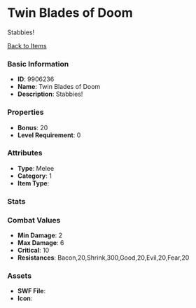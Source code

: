 # Twin Blades of Doom

Stabbies!

[Back to Items](../items.md)

### Basic Information

- **ID**: 9906236
- **Name**: Twin Blades of Doom
- **Description**: Stabbies!

### Properties

- **Bonus**: 20
- **Level Requirement**: 0

### Attributes

- **Type**: Melee
- **Category**: 1
- **Item Type**: 

### Stats


### Combat Values

- **Min Damage**: 2
- **Max Damage**: 6
- **Critical**: 10
- **Resistances**: Bacon,20,Shrink,300,Good,20,Evil,20,Fear,20

### Assets

- **SWF File**: 
- **Icon**: 

